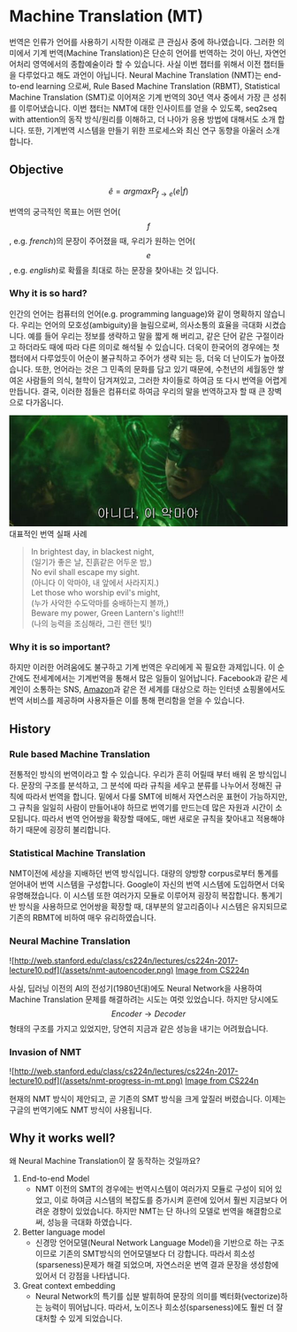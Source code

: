 # Machine Translation \(MT\)

번역은 인류가 언어를 사용하기 시작한 이래로 큰 관심사 중에 하나였습니다. 그러한 의미에서 기계 번역\(Machine Translation\)은 단순히 언어를 번역하는 것이 아닌, 자연언어처리 영역에서의 종합예술이라 할 수 있습니다. 사실 이번 챕터를 위해서 이전 챕터들을 다루었다고 해도 과언이 아닙니다. Neural Machine Translation \(NMT\)는 end-to-end learning 으로써, Rule Based Machine Translation \(RBMT\), Statistical Machine Translation \(SMT\)로 이어져온 기계 번역의 30년 역사 중에서 가장 큰 성취를 이루어냈습니다. 이번 챕터는 NMT에 대한 인사이트를 얻을 수 있도록, seq2seq with attention의 동작 방식/원리를 이해하고, 더 나아가 응용 방법에 대해서도 소개 합니다. 또한, 기계번역 시스템을 만들기 위한 프로세스와 최신 연구 동향을 아울러 소개 합니다.

## Objective


$$
\hat{e} = argmax P_{f \rightarrow e}(e|f)
$$


번역의 궁극적인 목표는 어떤 언어\($$ f $$, e.g. _french_\)의 문장이 주어졌을 때, 우리가 원하는 언어\($$ e $$, e.g. _english_\)로 확률을 최대로 하는 문장을 찾아내는 것 입니다.

### Why it is so hard?

인간의 언어는 컴퓨터의 언어\(e.g. programming language\)와 같이 명확하지 않습니다. 우리는 언어의 모호성\(ambiguity\)을 늘림으로써, 의사소통의 효율을 극대화 시켰습니다. 예를 들어 우리는 정보를 생략하고 말을 짧게 해 버리고, 같은 단어 같은 구절이라고 하더라도 때에 따라 다른 의미로 해석될 수 있습니다. 더욱이 한국어의 경우에는 첫 챕터에서 다루었듯이 어순이 불규칙하고 주어가 생략 되는 등, 더욱 더 난이도가 높아졌습니다. 또한, 언어라는 것은 그 민족의 문화를 담고 있기 때문에, 수천년의 세월동안 쌓여온 사람들의 의식, 철학이 담겨져있고, 그러한 차이들로 하여금 또 다시 번역을 어렵게 만듭니다. 결국, 이러한 점들은 컴퓨터로 하여금 우리의 말을 번역하고자 할 때 큰 장벽으로 다가옵니다.

![아니다, 이 악마야](/assets/nmt-no-evil.png)<br>
대표적인 번역 실패 사례

> In brightest day, in blackest night,  
(일기가 좋은 날, 진흙같은 어두운 밤,)  
No evil shall escape my sight.  
(아니다 이 악마야, 내 앞에서 사라지지.)  
Let those who worship evil's might,  
(누가 사악한 수도악마를 숭배하는지 볼까,)  
Beware my power, Green Lantern's light!!!   
(나의 능력을 조심해라, 그린 랜턴 빛!)

### Why it is so important?

하지만 이러한 어려움에도 불구하고 기계 번역은 우리에게 꼭 필요한 과제입니다. 이 순간에도 전세계에서는 기계번역을 통해서 많은 일들이 일어납니다. Facebook과 같은 세계인이 소통하는 SNS, [Amazon](https://arxiv.org/pdf/1712.05690.pdf)과 같은 전 세계를 대상으로 하는 인터넷 쇼핑몰에서도 번역 서비스를 제공하며 사용자들은 이를 통해 편리함을 얻을 수 있습니다.

## History

### Rule based Machine Translation

전통적인 방식의 번역이라고 할 수 있습니다. 우리가 흔히 어릴때 부터 배워 온 방식입니다. 문장의 구조를 분석하고, 그 분석에 따라 규칙을 세우고 분류를 나누어서 정해진 규칙에 따라서 번역을 합니다. 밑에서 다룰 SMT에 비해서 자연스러운 표현이 가능하지만, 그 규칙을 일일히 사람이 만들어내야 하므로 번역기를 만드는데 많은 자원과 시간이 소모됩니다. 따라서 번역 언어쌍을 확장할 때에도, 매번 새로운 규칙을 찾아내고 적용해야 하기 때문에 굉장히 불리합니다.

### Statistical Machine Translation

NMT이전에 세상을 지배하던 번역 방식입니다. 대량의 양방향 corpus로부터 통계를 얻어내어 번역 시스템을 구성합니다. Google이 자신의 번역 시스템에 도입하면서 더욱 유명해졌습니다. 이 시스템 또한 여러가지 모듈로 이루어져 굉장히 복잡합니다. 통계기반 방식을 사용하므로 언어쌍을 확장할 때, 대부분의 알고리즘이나 시스템은 유지되므로 기존의 RBMT에 비하여 매우 유리하였습니다.

### Neural Machine Translation

![http://web.stanford.edu/class/cs224n/lectures/cs224n-2017-lecture10.pdf](/assets/nmt-autoencoder.png)
[Image from CS224n](http://web.stanford.edu/class/cs224n/syllabus.html)

사실, 딥러닝 이전의 AI의 전성기\(1980년대\)에도 Neural Network을 사용하여 Machine Translation 문제를 해결하려는 시도는 여럿 있었습니다. 하지만 당시에도 $$ Encoder \longrightarrow Decoder $$ 형태의 구조를 가지고 있었지만, 당연히 지금과 같은 성능을 내기는 어려웠습니다.

### Invasion of NMT

![http://web.stanford.edu/class/cs224n/lectures/cs224n-2017-lecture10.pdf](/assets/nmt-progress-in-mt.png)
[Image from CS224n](http://web.stanford.edu/class/cs224n/syllabus.html)

현재의 NMT 방식이 제안되고, 곧 기존의 SMT 방식을 크게 앞질러 버렸습니다. 이제는 구글의 번역기에도 NMT 방식이 사용됩니다.

## Why it works well?

왜 Neural Machine Translation이 잘 동작하는 것일까요?

1. End-to-end Model
   * NMT 이전의 SMT의 경우에는 번역시스템이 여러가지 모듈로 구성이 되어 있었고, 이로 하여금 시스템의 복잡도를 증가시켜 훈련에 있어서 훨씬 지금보다 어려운 경향이 있었습니다. 하지만 NMT는 단 하나의 모델로 번역을 해결함으로써, 성능을 극대화 하였습니다.
2. Better language model
   * 신경망 언어모델(Neural Network Language Model)을 기반으로 하는 구조이므로 기존의 SMT방식의 언어모델보다 더 강합니다. 따라서 희소성(sparseness)문제가 해결 되었으며, 자연스러운 번역 결과 문장을 생성함에 있어서 더 강점을 나타냅니다.
3. Great context embedding
   * Neural Network의 특기를 십분 발휘하여 문장의 의미를 벡터화(vectorize)하는 능력이 뛰어납니다. 따라서, 노이즈나 희소성(sparseness)에도 훨씬 더 잘 대처할 수 있게 되었습니다.


